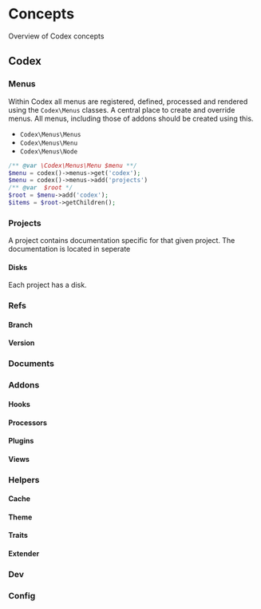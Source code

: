<!--
title: Concepts
-->

# Concepts

Overview of Codex concepts

## Codex

### Menus
Within Codex all menus are registered, defined, processed and rendered using the `Codex\Menus` classes. 
A central place to create and override menus. All menus, including those of addons should be created using this.
     
- `Codex\Menus\Menus`
- `Codex\Menus\Menu`
- `Codex\Menus\Node`

```php
/** @var \Codex\Menus\Menu $menu **/
$menu = codex()->menus->get('codex');
$menu = codex()->menus->add('projects')
/** @var  $root */
$root = $menu->add('codex');
$items = $root->getChildren();
```

### Projects
A project contains documentation specific for that given project.  The documentation is located in seperate 

#### Disks
Each project has a disk. 

### Refs

#### Branch

#### Version

### Documents



### Addons

#### Hooks

#### Processors

#### Plugins

#### Views

### Helpers

#### Cache

#### Theme

#### Traits

#### Extender

### Dev

### Config